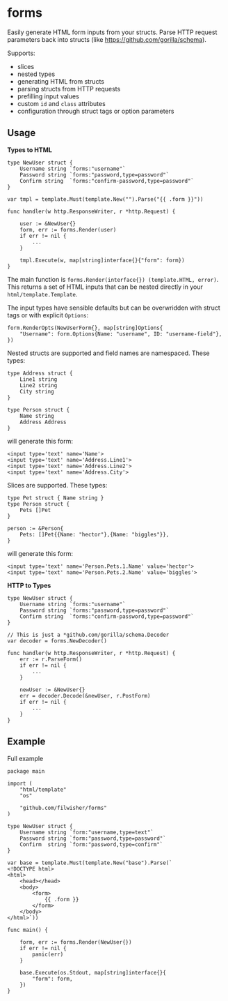# forms

Easily generate HTML form inputs from your structs. Parse HTTP request parameters
back into structs (like https://github.com/gorilla/schema).

Supports:
- slices
- nested types
- generating HTML from structs
- parsing structs from HTTP requests
- prefilling input values
- custom `id` and `class` attributes
- configuration through struct tags or option parameters

## Usage

**Types to HTML**

```
type NewUser struct {
    Username string `forms:"username"`
    Password string `forms:"password,type=password"`
    Confirm string  `forms:"confirm-password,type=password"`
}

var tmpl = template.Must(template.New("").Parse("{{ .form }}"))

func handler(w http.ResponseWriter, r *http.Request) {

    user := &NewUser{}
    form, err := forms.Render(user)
    if err != nil {
        ...
    }

    tmpl.Execute(w, map[string]interface{}{"form": form})
}
```

The main function is `forms.Render(interface{}) (template.HTML, error)`. This
returns a set of HTML inputs that can be nested directly in your
`html/template.Template`.

The input types have sensible defaults but can be overwridden with struct tags
or with explicit `Options`:

```
form.RenderOpts(NewUserForm{}, map[string]Options{
    "Username": form.Options{Name: "username", ID: "username-field"},
})
```

Nested structs are supported and field names are namespaced. These types:

```
type Address struct {
    Line1 string
    Line2 string
    City string
}

type Person struct {
    Name string
    Address Address
}
```

will generate this form:

```
<input type='text' name='Name'>
<input type='text' name='Address.Line1'>
<input type='text' name='Address.Line2'>
<input type='text' name='Address.City'>
```

Slices are supported. These types:

```
type Pet struct { Name string }
type Person struct {
    Pets []Pet
}

person := &Person{
    Pets: []Pet{{Name: "hector"},{Name: "biggles"}},
}
```

will generate this form:

```
<input type='text' name='Person.Pets.1.Name' value='hector'>
<input type='text' name='Person.Pets.2.Name' value='biggles'>
```

**HTTP to Types**
```
type NewUser struct {
    Username string `forms:"username"`
    Password string `forms:"password,type=password"`
    Confirm string  `forms:"confirm-password,type=password"`
}

// This is just a *github.com/gorilla/schema.Decoder
var decoder = forms.NewDecoder()

func handler(w http.ResponseWriter, r *http.Request) {
    err := r.ParseForm()
    if err != nil {
        ...
    }

    newUser := &NewUser{}
    err = decoder.Decode(&newUser, r.PostForm)
    if err != nil {
        ...
    }
}
```

## Example

Full example

```
package main

import (
	"html/template"
	"os"

	"github.com/filwisher/forms"
)

type NewUser struct {
	Username string `form:"username,type=text"`
	Password string `form:"password,type=password"`
	Confirm  string `form:"password,type=confirm"`
}

var base = template.Must(template.New("base").Parse(`
<!DOCTYPE html>
<html>
    <head></head>
    <body>
        <form>
            {{ .form }}
        </form>
    </body>
</html>`))

func main() {

	form, err := forms.Render(NewUser{})
	if err != nil {
		panic(err)
	}

	base.Execute(os.Stdout, map[string]interface{}{
		"form": form,
	})
}
```

